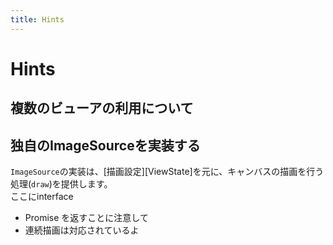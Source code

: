 ```yaml
---
title: Hints
---
```


# Hints

## 複数のビューアの利用について

## 独自のImageSourceを実装する

`ImageSource`の実装は、[描画設定][ViewState]を元に、キャンバスの描画を行う処理(`draw`)を提供します。  
ここにinterface

* Promise を返すことに注意して
* 連続描画は対応されているよ

[DynamicImageSource]: #DynamicImageSource
[SectionUtil]: #SectionUtil
